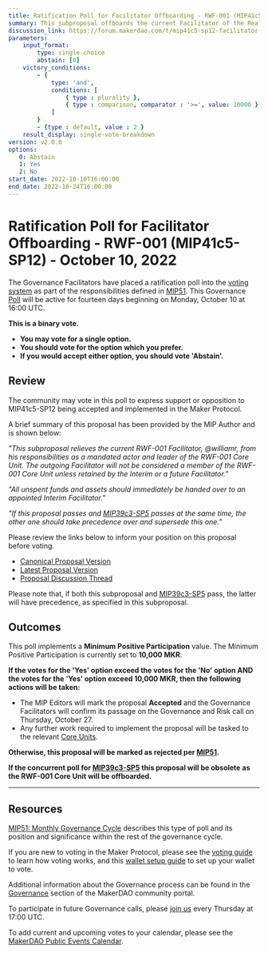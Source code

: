 ```yaml
---
title: Ratification Poll for Facilitator Offboarding - RWF-001 (MIP41c5-SP12) - October 10, 2022
summary: This subproposal offboards the current Facilitator of the Real World Finance Core Unit (RWF-001).
discussion_link: https://forum.makerdao.com/t/mip41c5-sp12-facilitator-offboarding-rwf-001/17332
parameters:
    input_format:
        type: single-choice
        abstain: [0]
    victory_conditions:
        - {
            type: 'and',
            conditions: [
                { type : plurality },
                { type : comparison, comparator : '>=', value: 10000 }
            ]
        }
        - {type : default, value : 2 }
    result_display: single-vote-breakdown
version: v2.0.0
options:
   0: Abstain
   1: Yes
   2: No
start_date: 2022-10-10T16:00:00
end_date: 2022-10-24T16:00:00
---
```

# Ratification Poll for Facilitator Offboarding - RWF-001 (MIP41c5-SP12) - October 10, 2022

The Governance Facilitators have placed a ratification poll into the [voting system](https://vote.makerdao.com/polling) as part of the responsibilities defined in [MIP51](https://mips.makerdao.com/mips/details/MIP51). This Governance [Poll](https://community-development.makerdao.com/en/learn/governance/on-chain-gov) will be active for fourteen days beginning on Monday, October 10 at 16:00 UTC.

**This is a binary vote.**
- **You may vote for a single option.**
- **You should vote for the option which you prefer.**
- **If you would accept either option, you should vote 'Abstain'.**

## Review

The community may vote in this poll to express support or opposition to MIP41c5-SP12 being accepted and implemented in the Maker Protocol.

A brief summary of this proposal has been provided by the MIP Author and is shown below:

*"This subproposal relieves the current RWF-001 Facilitator, @williamr, from his responsibilities as a mandated actor and leader of the RWF-001 Core Unit. The outgoing Facilitator will not be considered a member of the RWF-001 Core Unit unless retained by the Interim or a future Facilitator."*

*"All unspent funds and assets should immediately be handed over to an appointed Interim Facilitator."*

*"If this proposal passes and [MIP39c3-SP5](https://mips.makerdao.com/mips/details/MIP39c3SP5) passes at the same time, the other one should take precedence over and supersede this one."*

Please review the links below to inform your position on this proposal before voting.
* [Canonical Proposal Version](https://github.com/makerdao/mips/blob/dbc71ae46d7e1e2248984d1461f6d826acd719f9/MIP41/MIP41c5-Subproposals/MIP41c5-SP12.md)
* [Latest Proposal Version](https://mips.makerdao.com/mips/details/MIP41c5SP12)
* [Proposal Discussion Thread](https://forum.makerdao.com/t/mip41c5-sp12-facilitator-offboarding-rwf-001/17332)

Please note that, if both this subproposal and [MIP39c3-SP5](https://mips.makerdao.com/mips/details/MIP39c3SP5) pass, the latter will have precedence, as specified in this subproposal.

## Outcomes

This poll implements a **Minimum Positive Participation** value. The Minimum Positive Participation is currently set to **10,000 MKR**.

**If the votes for the 'Yes' option exceed the votes for the 'No' option AND the votes for the 'Yes' option exceed 10,000 MKR, then the following actions will be taken:**
* The MIP Editors will mark the proposal **Accepted** and the Governance Facilitators will confirm its passage on the Governance and Risk call on Thursday, October 27.
* Any further work required to implement the proposal will be tasked to the relevant [Core Units](https://mips.makerdao.com/mips/details/MIP38#mip38c2-core-unit-state).

**Otherwise, this proposal will be marked as rejected per [MIP51](https://mips.makerdao.com/mips/details/MIP51#mip51c2-ratification-poll).**

**If the concurrent poll for [MIP39c3-SP5](https://mips.makerdao.com/mips/details/MIP39c3SP5) this proposal will be obsolete as the RWF-001 Core Unit will be offboarded.**

---

## Resources

[MIP51: Monthly Governance Cycle](https://mips.makerdao.com/mips/details/MIP51) describes this type of poll and its position and significance within the rest of the governance cycle.

If you are new to voting in the Maker Protocol, please see the [voting guide](https://community-development.makerdao.com/en/learn/governance/how-voting-works/) to learn how voting works, and this [wallet setup guide](https://community-development.makerdao.com/en/learn/governance/voting-setup/) to set up your wallet to vote.

Additional information about the Governance process can be found in the [Governance](https://community-development.makerdao.com/en/learn/governance) section of the MakerDAO community portal.

To participate in future Governance calls, please [join us](https://github.com/makerdao/community/tree/master/governance/governance-and-risk-meetings) every Thursday at 17:00 UTC.

To add current and upcoming votes to your calendar, please see the [MakerDAO Public Events Calendar](https://calendar.google.com/calendar/embed?src=makerdao.com_3efhm2ghipksegl009ktniomdk%40group.calendar.google.com&ctz=UTC&mode=week&showCalendars=0&showPrint=0).
